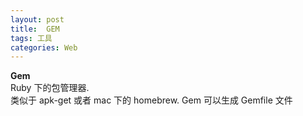 ```yaml
---
layout: post
title:  GEM
tags: 工具
categories: Web
---
```





**Gem**  
Ruby 下的包管理器.  
类似于 apk-get 或者 mac 下的 homebrew.
Gem 可以生成 Gemfile 文件